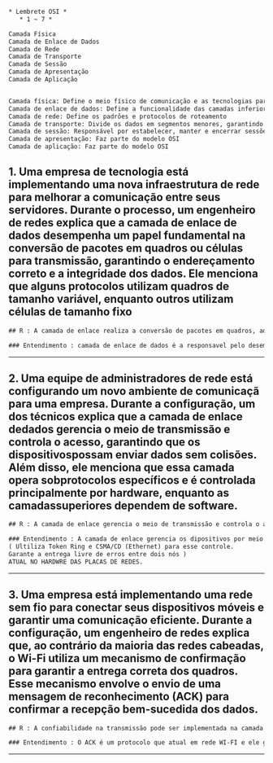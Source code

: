 ```txt
* Lembrete OSI *
   * 1 ~ 7 * 

Camada Física
Camada de Enlace de Dados
Camada de Rede
Camada de Transporte
Camada de Sessão
Camada de Apresentação
Camada de Aplicação


Camada física: Define o meio físico de comunicação e as tecnologias para transmitir dados 
Camada de enlace de dados: Define a funcionalidade das camadas inferiores 
Camada de rede: Define os padrões e protocolos de roteamento 
Camada de transporte: Divide os dados em segmentos menores, garantindo que eles sejam transmitidos corretamente e reagrupados no destino 
Camada de sessão: Responsável por estabelecer, manter e encerrar sessões de comunicação 
Camada de apresentação: Faz parte do modelo OSI 
Camada de aplicação: Faz parte do modelo OSI 
```



## 1. Uma empresa de tecnologia está implementando uma nova infraestrutura de rede para melhorar a comunicação entre seus servidores. Durante o processo, um engenheiro de redes explica que a camada de enlace de dados desempenha um papel fundamental na conversão de pacotes em quadros ou células para transmissão, garantindo o endereçamento correto e a integridade dos dados. Ele menciona que alguns protocolos utilizam quadros de tamanho variável, enquanto outros utilizam células de tamanho fixo
```txt
## R : A camada de enlace realiza a conversão de pacotes em quadros, adicionando endereços de origem e destino, controle de erros e fragmentação quando necessário.

### Entendimento : camada de enlace de dados é a responsavel pelo desempenho da rede , ela converte pacotes em quadros adicione endereço controla erro e fragmenta quando precisa .
```
---------------------------------------------------------------------------------------------------------------------------

## 2. Uma equipe de administradores de rede está configurando um novo ambiente de comunicaçã para uma empresa. Durante a configuração, um dos técnicos explica que a camada de enlace dedados gerencia o meio de transmissão e controla o acesso, garantindo que os dispositivospossam enviar dados sem colisões. Além disso, ele menciona que essa camada opera sobprotocolos específicos e é controlada principalmente por hardware, enquanto as camadassuperiores dependem de software.
```txt
## R : A camada de enlace gerencia o meio de transmissão e controla o acesso, garantindo que os dispositivos só transmitam quando o meio estiver disponível.

### Entendimento : A camada de enlace gerencia os dipositivos por meio dos endereços MAC's Garantindo ordem entre transmissões.
( Ultiliza Token Ring e CSMA/CD (Ethernet) para esse controle.
Garante a entrega livre de erros entre dois nós ) 
ATUAL NO HARDWRE DAS PLACAS DE REDES.
```
---------------------------------------------------------------------------------------------------------------------------
## 3. Uma empresa está implementando uma rede sem fio para conectar seus dispositivos móveis e garantir uma comunicação eficiente. Durante a configuração, um engenheiro de redes explica que, ao contrário da maioria das redes cabeadas, o Wi-Fi utiliza um mecanismo de confirmação para garantir a entrega correta dos quadros. Esse mecanismo envolve o envio de uma mensagem de reconhecimento (ACK) para confirmar a recepção bem-sucedida dos dados.

```txt
## R : A confiabilidade na transmissão pode ser implementada na camada de enlace, mas geralmente é delegada à camada de transporte.

### Entendimento : O ACK é um protocolo que atual em rede WI-FI e ele garante a entrega tem tratamento de erros e transmissao garantida EX: TPC 

```
---------------------------------------------------------------------------------------------------------------------------

